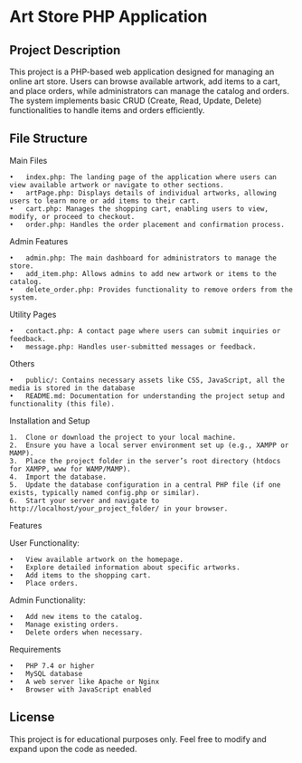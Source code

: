# Art Store PHP Application

## Project Description

This project is a PHP-based web application designed for managing an online art store. Users can browse available artwork, add items to a cart, and place orders, while administrators can manage the catalog and orders. The system implements basic CRUD (Create, Read, Update, Delete) functionalities to handle items and orders efficiently.

## File Structure

Main Files

	•	index.php: The landing page of the application where users can view available artwork or navigate to other sections.
	•	artPage.php: Displays details of individual artworks, allowing users to learn more or add items to their cart.
	•	cart.php: Manages the shopping cart, enabling users to view, modify, or proceed to checkout.
	•	order.php: Handles the order placement and confirmation process.

Admin Features

	•	admin.php: The main dashboard for administrators to manage the store.
	•	add_item.php: Allows admins to add new artwork or items to the catalog.
	•	delete_order.php: Provides functionality to remove orders from the system.

Utility Pages

	•	contact.php: A contact page where users can submit inquiries or feedback.
	•	message.php: Handles user-submitted messages or feedback.

Others

	•	public/: Contains necessary assets like CSS, JavaScript, all the media is stored in the database
	•	README.md: Documentation for understanding the project setup and functionality (this file).

Installation and Setup

	1.	Clone or download the project to your local machine.
	2.	Ensure you have a local server environment set up (e.g., XAMPP or MAMP).
	3.	Place the project folder in the server’s root directory (htdocs for XAMPP, www for WAMP/MAMP).
	4.	Import the database.
	5.	Update the database configuration in a central PHP file (if one exists, typically named config.php or similar).
	6.	Start your server and navigate to http://localhost/your_project_folder/ in your browser.

Features

User Functionality:

	•	View available artwork on the homepage.
	•	Explore detailed information about specific artworks.
	•	Add items to the shopping cart.
	•	Place orders.

Admin Functionality:

	•	Add new items to the catalog.
	•	Manage existing orders.
	•	Delete orders when necessary.

Requirements

	•	PHP 7.4 or higher
	•	MySQL database
	•	A web server like Apache or Nginx
	•	Browser with JavaScript enabled

## License

This project is for educational purposes only. Feel free to modify and expand upon the code as needed.
